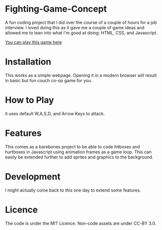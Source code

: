 # Fighting-Game-Concept
A fun coding project that I did over the course of a couple of hours for a job interview. I loved doing this as it gave me a couple of game ideas and allowed me to lean into what i'm good at doing: HTML, CSS, and Javascript.

[You can play this game here](https://fighting-game-concept.vercel.app/)

# Installation
This works as a simple webpage. Opening it in a modern browser will result in basic but fun couch co-op game for you.

# How to Play
it uses default W,A,S,D, and Arrow Keys to attack. 

# Features
This comes as a barebones project to be able to code hitboxes and hurtboxes in Javascript using animation frames as a game loop. This can easily be extended further to add sprites and graphics to the background. 

# Development
I might actually come back to this one day to extend some features.

# Licence
The code is under the MIT Licence.
Non-code assets are under CC-BY 3.0.